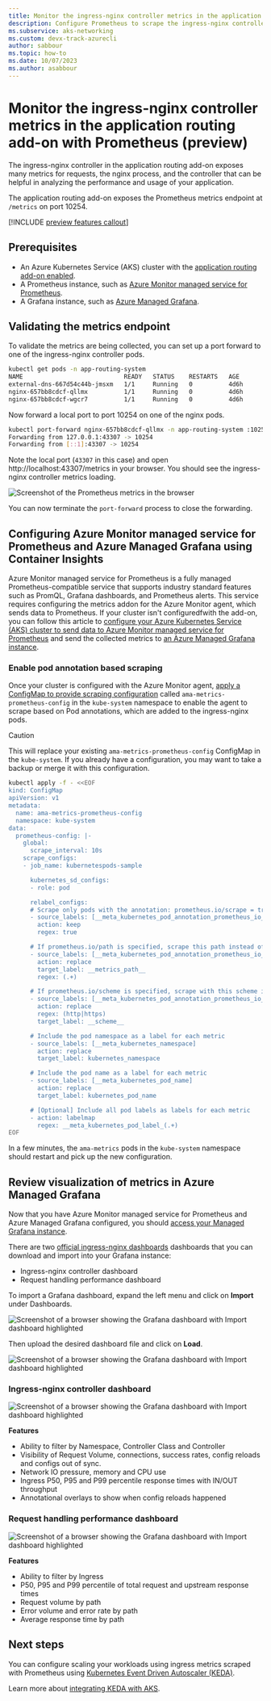 ```yaml
---
title: Monitor the ingress-nginx controller metrics in the application routing add-on with Prometheus (preview)
description: Configure Prometheus to scrape the ingress-nginx controller metrics.
ms.subservice: aks-networking
ms.custom: devx-track-azurecli
author: sabbour
ms.topic: how-to
ms.date: 10/07/2023
ms.author: asabbour
---
```


# Monitor the ingress-nginx controller metrics in the application routing add-on with Prometheus (preview)

The ingress-nginx controller in the application routing add-on exposes many metrics for requests, the nginx process, and the controller that can be helpful in analyzing the performance and usage of your application.

The application routing add-on exposes the Prometheus metrics endpoint at `/metrics` on port 10254.

[!INCLUDE [preview features callout](./includes/preview/preview-callout.md)]

## Prerequisites

- An Azure Kubernetes Service (AKS) cluster with the [application routing add-on enabled][app-routing].
- A Prometheus instance, such as [Azure Monitor managed service for Prometheus][managed-prometheus].
- A Grafana instance, such as [Azure Managed Grafana][managed-grafana].

## Validating the metrics endpoint

To validate the metrics are being collected, you can set up a port forward to one of the ingress-nginx controller pods.

```bash
kubectl get pods -n app-routing-system
NAME                            READY   STATUS    RESTARTS   AGE
external-dns-667d54c44b-jmsxm   1/1     Running   0          4d6h
nginx-657bb8cdcf-qllmx          1/1     Running   0          4d6h
nginx-657bb8cdcf-wgcr7          1/1     Running   0          4d6h
```

Now forward a local port to port 10254 on one of the nginx pods.

```bash
kubectl port-forward nginx-657bb8cdcf-qllmx -n app-routing-system :10254
Forwarding from 127.0.0.1:43307 -> 10254
Forwarding from [::1]:43307 -> 10254
```

Note the local port (`43307` in this case) and open http://localhost:43307/metrics in your browser. You should see the ingress-nginx controller metrics loading.

![Screenshot of the Prometheus metrics in the browser](./media/app-routing/prometheus-metrics.png)

You can now terminate the `port-forward` process to close the forwarding.

## Configuring Azure Monitor managed service for Prometheus and Azure Managed Grafana using Container Insights

Azure Monitor managed service for Prometheus is a fully managed Prometheus-compatible service that supports industry standard features such as PromQL, Grafana dashboards, and Prometheus alerts. This service requires configuring the metrics addon for the Azure Monitor agent, which sends data to Prometheus. If your cluster isn't configuredfwith the add-on, you can follow this article to [configure your Azure Kubernetes Service (AKS) cluster to send data to Azure Monitor managed service for Prometheus][managed-prometheus-configure] and send the collected metrics to [an Azure Managed Grafana instance][create-grafana].

### Enable pod annotation based scraping

Once your cluster is configured with the Azure Monitor agent, [apply a ConfigMap to provide scraping configuration][managed-prometheus-custom-annotations] called `ama-metrics-prometheus-config` in the `kube-system` namespace to enable the agent to scrape based on Pod annotations, which are added to the ingress-nginx pods.

> [!CAUTION]
> This will replace your existing `ama-metrics-prometheus-config` ConfigMap in the `kube-system`. If you already have a configuration, you may want to take a backup or merge it with this configuration.

```bash
kubectl apply -f - <<EOF
kind: ConfigMap
apiVersion: v1
metadata:
  name: ama-metrics-prometheus-config
  namespace: kube-system
data:
  prometheus-config: |-
    global:
      scrape_interval: 10s
    scrape_configs:
    - job_name: kubernetespods-sample

      kubernetes_sd_configs:
      - role: pod

      relabel_configs:
      # Scrape only pods with the annotation: prometheus.io/scrape = true
      - source_labels: [__meta_kubernetes_pod_annotation_prometheus_io_scrape]
        action: keep
        regex: true

      # If prometheus.io/path is specified, scrape this path instead of /metrics
      - source_labels: [__meta_kubernetes_pod_annotation_prometheus_io_path]
        action: replace
        target_label: __metrics_path__
        regex: (.+)

      # If prometheus.io/scheme is specified, scrape with this scheme instead of http
      - source_labels: [__meta_kubernetes_pod_annotation_prometheus_io_scheme]
        action: replace
        regex: (http|https)
        target_label: __scheme__

      # Include the pod namespace as a label for each metric
      - source_labels: [__meta_kubernetes_namespace]
        action: replace
        target_label: kubernetes_namespace

      # Include the pod name as a label for each metric
      - source_labels: [__meta_kubernetes_pod_name]
        action: replace
        target_label: kubernetes_pod_name

      # [Optional] Include all pod labels as labels for each metric
      - action: labelmap
        regex: __meta_kubernetes_pod_label_(.+)
EOF
```

In a few minutes, the `ama-metrics` pods in the `kube-system` namespace should restart and pick up the new configuration.

## Review visualization of metrics in Azure Managed Grafana

Now that you have Azure Monitor managed service for Prometheus and Azure Managed Grafana configured, you should [access your Managed Grafana instance][access-grafana].

There are two [official ingress-nginx dashboards](https://github.com/kubernetes/ingress-nginx/tree/main/deploy/grafana/dashboards) dashboards that you can download and import into your Grafana instance:

- Ingress-nginx controller dashboard
- Request handling performance dashboard

To import a Grafana dashboard, expand the left menu and click on **Import** under Dashboards.

![Screenshot of a browser showing the Grafana dashboard with Import dashboard highlighted](media/app-routing/grafana-import.png)

Then upload the desired dashboard file and click on **Load**.

![Screenshot of a browser showing the Grafana dashboard with Import dashboard highlighted](media/app-routing/grafana-import-json.png)

### Ingress-nginx controller dashboard

![Screenshot of a browser showing the Grafana dashboard with Import dashboard highlighted](media/app-routing/grafana-dashboard.png)

**Features**

- Ability to filter by Namespace, Controller Class and Controller
- Visibility of Request Volume, connections, success rates, config reloads and configs out of sync.
- Network IO pressure, memory and CPU use
- Ingress P50, P95 and P99 percentile response times with IN/OUT throughput
- Annotational overlays to show when config reloads happened

### Request handling performance dashboard

![Screenshot of a browser showing the Grafana dashboard with Import dashboard highlighted](media/app-routing/grafana-dashboard-2.png)

**Features**

- Ability to filter by Ingress
- P50, P95 and P99 percentile of total request and upstream response times
- Request volume by path
- Error volume and error rate by path
- Average response time by path

## Next steps

You can configure scaling your workloads using ingress metrics scraped with Prometheus using [Kubernetes Event Driven Autoscaler (KEDA)][KEDA].

Learn more about [integrating KEDA with AKS][keda-prometheus].

<!-- LINKS - internal -->
[az-aks-create]: /cli/azure/aks#az-aks-create
[app-routing]: ./app-routing
[managed-prometheus]: /azure-monitor/essentials/prometheus-metrics-overview
[managed-prometheus-configure]: /azure-monitor/containers/container-insights-prometheus
[managed-prometheus-custom-annotations]: /azure-monitor/essentials/prometheus-metrics-scrape-configuration#pod-annotation-based-scraping
[managed-grafana]: /managed-grafana/overview
[create-grafana]: /managed-grafana/quickstart-managed-grafana-portal
[access-grafana]: /managed-grafana/quickstart-managed-grafana-portal#access-your-managed-grafana-instance
[keda]: /keda-about
[keda-prometheus]: /azure-monitor/essentials/integrate-keda#scalers
[az-aks-show]: /cli/azure/aks#az-aks-show
[az-aks-enable-addons]: /cli/azure/aks#az-aks-enable-addons
[az-aks-disable-addons]: /cli/azure/aks#az-aks-disable-addons
[az-aks-install-cli]: /cli/azure/aks#az-aks-install-cli
[az-aks-get-credentials]: /cli/azure/aks#az-aks-get-credentials
[az-extension-add]: /cli/azure/extension#az-extension-add
[az-extension-update]: /cli/azure/extension#az-extension-update
[install-azure-cli]: /cli/azure/install-azure-cli
[az-keyvault-create]: /cli/azure/keyvault#az_keyvault_create
[az-keyvault-certificate-import]: /cli/azure/keyvault/certificate#az_keyvault_certificate_import
[az-keyvault-certificate-show]: /cli/azure/keyvault/certificate#az_keyvault_certificate_show
[az-network-dns-zone-create]: /cli/azure/network/dns/zone#az_network_dns_zone_create
[az-network-dns-zone-show]: /cli/azure/network/dns/zone#az_network_dns_zone_show
[az-role-assignment-create]: /cli/azure/role/assignment#az_role_assignment_create
[az-aks-addon-update]: /cli/azure/aks/addon#az_aks_addon_update
[az-keyvault-set-policy]: /cli/azure/keyvault#az_keyvault_set_policy

<!-- LINKS - external -->
[osm-release]: https://github.com/openservicemesh/osm/releases/
[nginx]: https://kubernetes.github.io/ingress-nginx/
[external-dns]: https://github.com/kubernetes-incubator/external-dns
[kubectl]: https://kubernetes.io/docs/reference/kubectl/
[kubectl-apply]: https://kubernetes.io/docs/reference/generated/kubectl/kubectl-commands#apply
